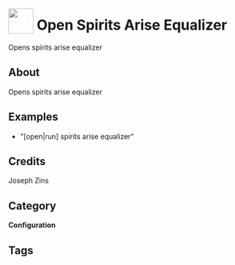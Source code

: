 # <img src="https://raw.githack.com/FortAwesome/Font-Awesome/master/svgs/solid/robot.svg" card_color="#22A7F0" width="50" height="50" style="vertical-align:bottom"/> Open Spirits Arise Equalizer
Opens spirits arise equalizer

## About
Opens spirits arise equalizer

## Examples
* "[open|run] spirits arise equalizer"

## Credits
Joseph Zins

## Category
**Configuration**

## Tags

